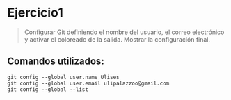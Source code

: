 # Ejercicio1

> Configurar Git definiendo el nombre del usuario, el correo electrónico y activar el coloreado de la
salida.
> Mostrar la configuración final.

## Comandos utilizados:

~~~
git config --global user.name Ulises
git config --global user.email ulipalazzoo@gmail.com
git config --global --list
~~~